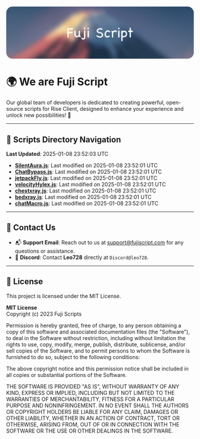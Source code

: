 ![Banner](.github/b.webp)

# 🌍 **We are Fuji Script**

Our global team of developers is dedicated to creating powerful, open-source scripts for Rise Client, designed to enhance your experience and unlock new possibilities! 🌟

---
<!-- SCRIPTS_NAVIGATION_START -->
## 📂 **Scripts Directory Navigation**

**Last Updated**: 2025-01-08 23:52:03 UTC

- **[SilentAura.js](scripts/SilentAura.js)**: Last modified on 2025-01-08 23:52:01 UTC
- **[ChatBypass.js](scripts/ChatBypass.js)**: Last modified on 2025-01-08 23:52:01 UTC
- **[jetpackFly.js](scripts/jetpackFly.js)**: Last modified on 2025-01-08 23:52:01 UTC
- **[velocityHylex.js](scripts/velocityHylex.js)**: Last modified on 2025-01-08 23:52:01 UTC
- **[chestxray.js](scripts/chestxray.js)**: Last modified on 2025-01-08 23:52:01 UTC
- **[bedxray.js](scripts/bedxray.js)**: Last modified on 2025-01-08 23:52:01 UTC
- **[chatMacro.js](scripts/chatMacro.js)**: Last modified on 2025-01-08 23:52:01 UTC

<!-- SCRIPTS_NAVIGATION_END -->

---

## 💬 **Contact Us**  
- 📬 **Support Email**: Reach out to us at [support@fujiscript.com](mailto:support@fujiscript.com) for any questions or assistance.  
- 💬 **Discord**: Contact **Leo728** directly at `Discord@leo728`.

---

## 📜 **License**

This project is licensed under the MIT License.  

**MIT License**  
Copyright (c) 2023 Fuji Scripts  

Permission is hereby granted, free of charge, to any person obtaining a copy of this software and associated documentation files (the "Software"), to deal in the Software without restriction, including without limitation the rights to use, copy, modify, merge, publish, distribute, sublicense, and/or sell copies of the Software, and to permit persons to whom the Software is furnished to do so, subject to the following conditions:  

The above copyright notice and this permission notice shall be included in all copies or substantial portions of the Software.  

THE SOFTWARE IS PROVIDED "AS IS", WITHOUT WARRANTY OF ANY KIND, EXPRESS OR IMPLIED, INCLUDING BUT NOT LIMITED TO THE WARRANTIES OF MERCHANTABILITY, FITNESS FOR A PARTICULAR PURPOSE AND NONINFRINGEMENT. IN NO EVENT SHALL THE AUTHORS OR COPYRIGHT HOLDERS BE LIABLE FOR ANY CLAIM, DAMAGES OR OTHER LIABILITY, WHETHER IN AN ACTION OF CONTRACT, TORT OR OTHERWISE, ARISING FROM, OUT OF OR IN CONNECTION WITH THE SOFTWARE OR THE USE OR OTHER DEALINGS IN THE SOFTWARE.  
